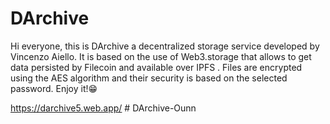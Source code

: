 # DArchive

Hi everyone, this is DArchive a decentralized storage service developed by Vincenzo Aiello. It is based on the use of Web3.storage that allows to get data persisted by Filecoin and available over  IPFS . Files are encrypted using the AES algorithm and their security is based on the selected password.
Enjoy it!😁

https://darchive5.web.app/
#   D A r c h i v e - O u n n  
 
